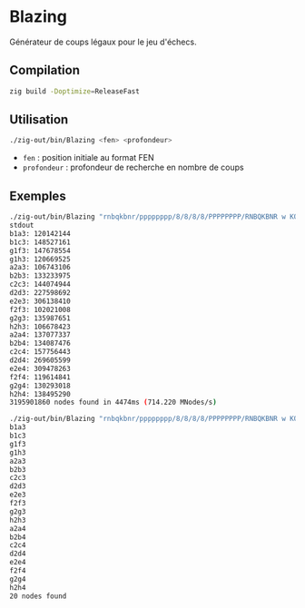 # Blazing

Générateur de coups légaux pour le jeu d'échecs.

## Compilation

```bash
zig build -Doptimize=ReleaseFast
```

## Utilisation

```bash
./zig-out/bin/Blazing <fen> <profondeur>
```

- `fen` : position initiale au format FEN
- `profondeur` : profondeur de recherche en nombre de coups

## Exemples

```bash
./zig-out/bin/Blazing "rnbqkbnr/pppppppp/8/8/8/8/PPPPPPPP/RNBQKBNR w KQkq - 0 1" 7
stdout
b1a3: 120142144
b1c3: 148527161
g1f3: 147678554
g1h3: 120669525
a2a3: 106743106
b2b3: 133233975
c2c3: 144074944
d2d3: 227598692
e2e3: 306138410
f2f3: 102021008
g2g3: 135987651
h2h3: 106678423
a2a4: 137077337
b2b4: 134087476
c2c4: 157756443
d2d4: 269605599
e2e4: 309478263
f2f4: 119614841
g2g4: 130293018
h2h4: 138495290
3195901860 nodes found in 4474ms (714.220 MNodes/s)
```

```bash
./zig-out/bin/Blazing "rnbqkbnr/pppppppp/8/8/8/8/PPPPPPPP/RNBQKBNR w KQkq - 0 1" 1
b1a3
b1c3
g1f3
g1h3
a2a3
b2b3
c2c3
d2d3
e2e3
f2f3
g2g3
h2h3
a2a4
b2b4
c2c4
d2d4
e2e4
f2f4
g2g4
h2h4
20 nodes found
```

